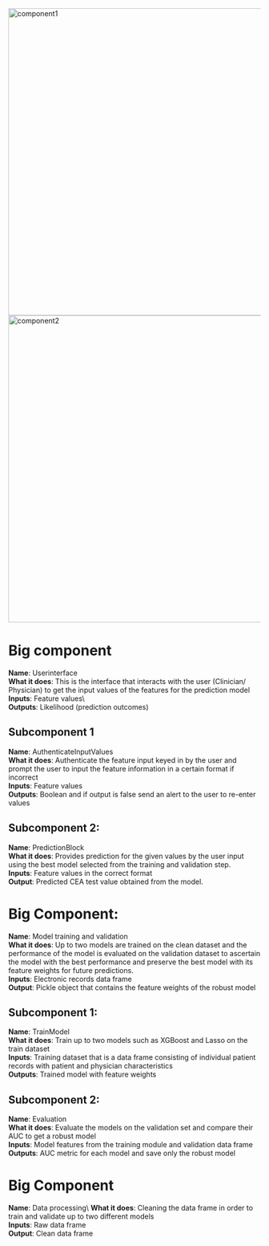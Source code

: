 <img width="612" alt="component1" src="https://github.com/ML4CEA/CEATestingModel/assets/62965045/97a9a691-fb77-465d-a55c-ae974ba6d99a">
<img width="612" alt="component2" src="https://github.com/ML4CEA/CEATestingModel/assets/62965045/1c151c67-651f-4632-a218-1bd481a85f03">

# Big component
**Name**: Userinterface\
**What it does**: This is the interface that interacts with the user (Clinician/ Physician) to get the input values of the features for the prediction model\
**Inputs**: Feature values\  
**Outputs**: Likelihood (prediction outcomes)

## Subcomponent 1
**Name**: AuthenticateInputValues\
**What it does**: Authenticate the feature input keyed in by the user and prompt the user to input the feature information in a certain format if incorrect\
**Inputs**: Feature values  
**Outputs**: Boolean and if output is false send an alert to the user to re-enter values
 
## Subcomponent 2:
**Name**: PredictionBlock\
**What it does**: Provides prediction for the given values by the user input using the best model selected from the training and validation step.\
**Inputs**: Feature values in the correct format  
**Output**: Predicted CEA test value obtained from the model.

# Big Component:
**Name**: Model training and validation\
**What it does**: Up to two models are trained on the clean dataset and the performance of the model is evaluated on the validation dataset to ascertain the model with the best performance and preserve the best model with its feature weights for future predictions.\
**Inputs**: Electronic records data frame  
**Output**: Pickle object that contains the feature weights of the robust model 

## Subcomponent 1: 
**Name**: TrainModel\
**What it does**: Train up to two models such as XGBoost and Lasso on the train dataset\
**Inputs**: Training dataset that is a data frame consisting of individual patient records with patient and physician characteristics  
**Outputs**: Trained model with feature weights

## Subcomponent 2:
**Name**: Evaluation\
**What it does**: Evaluate the models on the validation set and compare their AUC to get a robust model\
**Inputs**: Model features from the training module and validation data frame  
**Outputs**: AUC metric for each model and save only the robust model

# Big Component
**Name**: Data processing\ 
**What it does**: Cleaning the data frame in order to train and validate up to two different models\
**Inputs**: Raw data frame  
**Output**: Clean data frame

